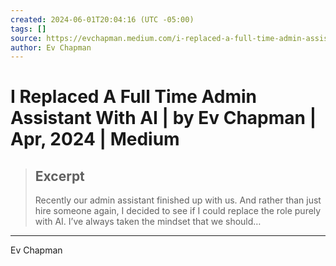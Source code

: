 ```yaml
---
created: 2024-06-01T20:04:16 (UTC -05:00)
tags: []
source: https://evchapman.medium.com/i-replaced-a-full-time-admin-assistant-with-ai-f17f05392019
author: Ev Chapman
---
```


# I Replaced A Full Time Admin Assistant With AI | by Ev Chapman | Apr, 2024 | Medium

> ## Excerpt
> Recently our admin assistant finished up with us. And rather than just hire someone again, I decided to see if I could replace the role purely with AI. I’ve always taken the mindset that we should…

---
Ev Chapman
